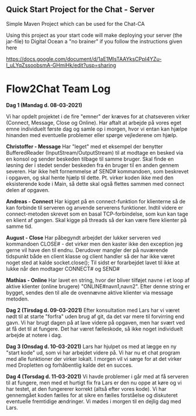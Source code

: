 ## Quick Start Project for the Chat - Server

Simple Maven Project which can be used for the Chat-CA 

Using this project as your start code will make deploying your server (the jar-file) to Digital Ocean a "no brainer" if you follow the instructions given here

https://docs.google.com/document/d/1aE1MlsTAAYksCPpI4YZu-I_uLYqZssoobsmA-GHmiHk/edit?usp=sharing 

# Flow2Chat Team Log

**Dag 1 (Mandag d. 08-03-2021)**

Vi har opdelt projektet i de fire "emner" der kræves for at chatseveren virker (Connect, Message, Close og Online). Har aftalt at arbejde på vores eget emne individuelt første dag og samle op i morgen, hvor vi entan kan hjælpe hinanden med eventuelle problemer eller spørge vejlederene om hjælp. 

**Christoffer - Message**
Har "leget" med et eksempel der benytter BufferedReader (InputStream/OutputStream) til at modtage en besked via en konsol og sender beskeden tilbage til samme bruger. Skal finde en løsning der i stedet sender beskeden fra én bruger til en anden gennem severen. Har ikke helt fornemmelse af SEND# kommandoen, som beskrevet i opgaven, og skal hente hjælp til dette.
Pt. virker koden ikke med den eksisterende kode i Main, så dette skal også flettes sammen med connect delen af opgaven.

**Andreas - Connect**
Har kigget på en connect-funktion for klienterne så de kan forbinde til serveren og anvende serverens funktioner. Indtil videre er connect-metoden skrevet som en basal TCP-forbindelse, som kun kan tage en klient af gangen. Skal kigge på threads så der kan være flere klienter på samme tid.

**August - Close**
Har påbegyndt arbejdet der lukker serveren ved kommandoen CLOSE# - det virker men den kaster ikke den exception jeg gerne vil have den til endnu.  Derudover mangler der på nuværende tidspunkt både en client klasse og client handler så der har ikke været noget sted at kalde socket.close();
Til sidst er forarbejdet lavet til ikke at lukke når den modtager CONNECT# og SEND#

**Mathias - Online**
Har lavet en string, hvor der bliver tilføjet navne i et loop af aktive klienter (online brugere) "ONLINE#navn1,navn2". Efter denne string er bygget, sendes den til alle de ovennævne aktive klienter via message metoden.

**Dag 2 (Tirsdag d. 09-03-2021)**
Efter konsultation med Lars har vi været nødt til at starte "forfra" uden brug af git, da det var mere til forvirring end gavn. Vi har brugt dagen på at lave videre på opgaven, men har svært ved at få det til at fungere. Det har været fælleskode, så ikke noget individuelt arbejde at notere i dag. 

**Dag 3 (Onsdag d. 10-03-2021)**
Lars har hjulpet os med at lægge en ny "start kode" ud, som vi har arbejdet videre på. Vi har nu et chat program med alle funktioner der virker lokalt. I morgen vil vi sørge for at det virker med Dropletten og forhåbentlig kalde det en succes. 

**Dag 4 (Torsdag d. 11-03-2021)**
Vi havde problemer i går med at få serveren til at fungere, men med et hurtigt fix fra Lars er den nu oppe at køre og vi har testet, at den fungererer korrekt (altså efter vores kode). Vi har gennemgået koden fælles for at sikre en fælles forståelse og diskuteret eventuelle fremtidige ændringer. 
Vi mødes i morgen til en dejlig dag med Lars. 
